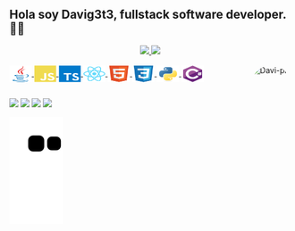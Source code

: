 
## Hola soy Davig3t3, fullstack software developer. 🐱‍💻
<div align="center">
  <a href="https://github.com/davig3t3">
  <img height="180em" src="https://github-readme-stats.vercel.app/api?username=davig3t3&show_icons=true&theme=dracula&include_all_commits=true&count_private=true"/>
  <img height="180em" src="https://github-readme-stats.vercel.app/api/top-langs/?username=davig3t3&layout=compact&langs_count=7&theme=dracula"/>
</div>
<div style="display: inline_block"><br>
  <img align="center" alt="Davi-Java" height="30" width="40" src="https://raw.githubusercontent.com/devicons/devicon/master/icons/java/java-original.svg">
  <img align="center" alt="Davi-Js" height="30" width="40" src="https://raw.githubusercontent.com/devicons/devicon/master/icons/javascript/javascript-plain.svg">
  <img align="center" alt="Davi-Ts" height="30" width="40" src="https://raw.githubusercontent.com/devicons/devicon/master/icons/typescript/typescript-plain.svg">
  <img align="center" alt="Davi-React" height="30" width="40" src="https://raw.githubusercontent.com/devicons/devicon/master/icons/react/react-original.svg">
  <img align="center" alt="Davi-HTML" height="30" width="40" src="https://raw.githubusercontent.com/devicons/devicon/master/icons/html5/html5-original.svg">
  <img align="center" alt="Davi-CSS" height="30" width="40" src="https://raw.githubusercontent.com/devicons/devicon/master/icons/css3/css3-original.svg">
  <img align="center" alt="Davi-Python" height="30" width="40" src="https://raw.githubusercontent.com/devicons/devicon/master/icons/python/python-original.svg">
  <img align="center" alt="Davi-Csharp" height="30" width="40" src="https://raw.githubusercontent.com/devicons/devicon/master/icons/csharp/csharp-original.svg">
  <img align="right" alt="Davi-pic" height="150" style="border-radius:50px;" src="https://scontent.feoh4-3.fna.fbcdn.net/v/t39.30808-6/292383731_5472326039486233_1545058861324296678_n.jpg?stp=dst-jpg_p180x540&_nc_cat=100&ccb=1-7&_nc_sid=8bfeb9&_nc_eui2=AeGn4AEB4Fea6KsGUrKarX8HXPcrUKW0-bZc9ytQpbT5tjNsmGhUuQ_QCsKy_S7diV7-yZFe7ISTIKC0n92_s381&_nc_ohc=Vx1xiCdDql4AX9i8fi8&_nc_ht=scontent.feoh4-3.fna&oh=00_AT-lP4V7GfMpdJdDpZV3HD-_W8H7sm7pe2NQiN-z1ZEBfg&oe=62C8D45E">
</div>
  
  ##
 
<div>
  <a href="https://www.instagram.com/davig3t/" target="_blank"><img src="https://img.shields.io/badge/-Instagram-%23E4405F?style=for-the-badge&logo=instagram&logoColor=white" target="_blank"></a>
 <a href="https://discord.gg/Vxy24uYPK2" target="_blank"><img src="https://img.shields.io/badge/Discord-7289DA?style=for-the-badge&logo=discord&logoColor=white" target="_blank"></a> 
  <a href = "mailto:davig3t3@gmail.com"><img src="https://img.shields.io/badge/-Gmail-%23333?style=for-the-badge&logo=gmail&logoColor=white" target="_blank"></a>
  <a href="https://www.linkedin.com/in/julian-david-441324153/" target="_blank"><img src="https://img.shields.io/badge/-LinkedIn-%230077B5?style=for-the-badge&logo=linkedin&logoColor=white" target="_blank"></a> 
 
  ![Snake animation](https://github.com/rafaballerini/rafaballerini/blob/output/github-contribution-grid-snake.svg)
 
</div>

<!--
**davig3t3/davig3t3** is a ✨ _special_ ✨ repository because its `README.md` (this file) appears on your GitHub profile.

Here are some ideas to get you started:

- 🔭 I’m currently working on ...
- 🌱 I’m currently learning ...
- 👯 I’m looking to collaborate on ...
- 🤔 I’m looking for help with ...
- 💬 Ask me about ...
- 📫 How to reach me: ...
- 😄 Pronouns: ...
- ⚡ Fun fact: ...
-->
